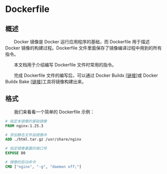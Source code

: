 # Dockerfile
## 概述
&emsp;&emsp;Docker 镜像是 Docker 运行应用程序的基础，而 Dockerfile 用于描述 Docker 镜像的构建过程。Dockerfile 文件里面保存了镜像编译过程中用到的所有指令。

&emsp;&emsp;本文档用于介绍编写 Dockerfile 文件时常用的指令。

&emsp;&emsp;完成 Dockerfile 文件的编写后，可以通过 Docker Buildx [[链接](/blogs/docker/buildx)]或 Docker Buildx Bake [[链接](/blogs/docker/buildx-bake)]工具将镜像构建出来。

## 格式
&emsp;&emsp;我们来看看一个简单的 Dockerfile 示例：

```dockerfile
# 指定本镜像的基础镜像
FROM nginx:1.25.3

# 添加静态文件指镜像中
ADD ./html.tar.gz /usr/share/nginx

# 指定镜像暴露的端口号
EXPOSE 80

# 镜像的启动命令
CMD ["nginx", "-g", "daemon off;"]
```
